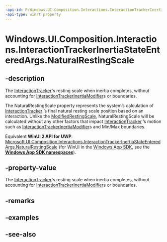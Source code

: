 ```yaml
---
-api-id: P:Windows.UI.Composition.Interactions.InteractionTrackerInertiaStateEnteredArgs.NaturalRestingScale
-api-type: winrt property
---
```


<!-- Property syntax
public float NaturalRestingScale { get; }
-->

# Windows.UI.Composition.Interactions.InteractionTrackerInertiaStateEnteredArgs.NaturalRestingScale

## -description
The [InteractionTracker](interactiontracker.md)'s resting scale when inertia completes, without accounting for [InteractionTrackerInertiaModifier](interactiontrackerinertiamodifier.md)s or boundaries.

The NaturalRestingScale property represents the system’s calculation of [InteractionTracker](interactiontracker.md) ’s final natural resting scale position based on an interaction. Unlike the [ModifiedRestingScale](interactiontrackerinertiastateenteredargs_modifiedrestingscale.md), NaturalRestingScale will be calculated without any other factors that impact [InteractionTracker](interactiontracker.md) ’s motion such as [InteractionTrackerInertiaModifier](interactiontrackerinertiamodifier.md)s and Min/Max boundaries.

Equivalent **WinUI 2 API for UWP**: [Microsoft.UI.Composition.Interactions.InteractionTrackerInertiaStateEnteredArgs.NaturalRestingScale](/windows/winui/api/microsoft.ui.composition.interactions.interactiontrackerinertiastateenteredargs.naturalrestingscale) (for WinUI in the [Windows App SDK](/windows/apps/windows-app-sdk/), see the **[Windows App SDK namespaces](/windows/windows-app-sdk/api/winrt/)**).

## -property-value
The [InteractionTracker](interactiontracker.md)'s resting scale when inertia completes, without accounting for [InteractionTrackerInertiaModifier](interactiontrackerinertiamodifier.md)s or boundaries.

## -remarks

## -examples

## -see-also
